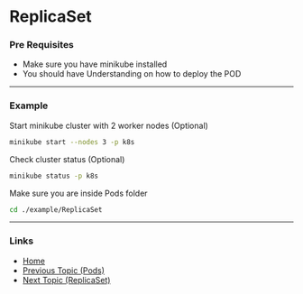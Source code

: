 # ReplicaSet

### Pre Requisites
* Make sure you have minikube installed
* You should have Understanding on how to deploy the POD

---
### Example
Start minikube cluster with 2 worker nodes (Optional) 
```bash
minikube start --nodes 3 -p k8s
```
Check cluster status (Optional) 
```bash
minikube status -p k8s
```
Make sure you are inside Pods folder
```bash
cd ./example/ReplicaSet
```



---
### Links
* [Home](https://github.com/vimalmenon/k8s-learn)
* [Previous Topic (Pods)](https://github.com/vimalmenon/k8s-learn/tree/master/example/Pods)
* [Next Topic (ReplicaSet)](https://github.com/vimalmenon/k8s-learn/tree/master/example/ReplicaSet)
